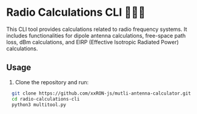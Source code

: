 # Radio Calculations CLI 📡📡📡

This CLI tool provides calculations related to radio frequency systems. It includes functionalities for dipole antenna calculations, free-space path loss, dBm calculations, and EIRP (Effective Isotropic Radiated Power) calculations.

## Usage

1. Clone the repository and run:

```bash
  git clone https://github.com/xxRON-js/mutli-antenna-calculator.git
  cd radio-calculations-cli
  python3 multitool.py




